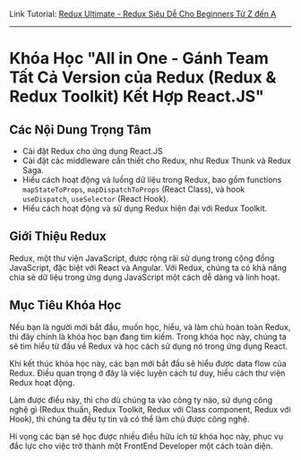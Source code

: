 Link Tutorial: [Redux Ultimate - Redux Siêu Dễ Cho Beginners Từ Z đến A](https://bom.so/5CZgxk)

---

# Khóa Học "All in One - Gánh Team Tất Cả Version của Redux (Redux & Redux Toolkit) Kết Hợp React.JS"

## Các Nội Dung Trọng Tâm

- Cài đặt Redux cho ứng dụng React.JS
- Cài đặt các middleware cần thiết cho Redux, như Redux Thunk và Redux Saga.
- Hiểu cách hoạt động và luồng dữ liệu trong Redux, bao gồm functions `mapStateToProps`, `mapDispatchToProps` (React Class), và hook `useDispatch`, `useSelector` (React Hook).
- Hiểu cách hoạt động và sử dụng Redux hiện đại với Redux Toolkit.

## Giới Thiệu Redux

Redux, một thư viện JavaScript, được rộng rãi sử dụng trong cộng đồng JavaScript, đặc biệt với React và Angular. Với Redux, chúng ta có khả năng chia sẻ dữ liệu trong ứng dụng JavaScript một cách dễ dàng và linh hoạt.

## Mục Tiêu Khóa Học

Nếu bạn là người mới bắt đầu, muốn học, hiểu, và làm chủ hoàn toàn Redux, thì đây chính là khóa học bạn đang tìm kiếm. Trong khóa học này, chúng ta sẽ tìm hiểu từ đầu về Redux và học cách sử dụng nó trong ứng dụng React.

Khi kết thúc khóa học này, các bạn mới bắt đầu sẽ hiểu được data flow của Redux. Điều quan trọng ở đây là việc luyện cách tư duy, hiểu cách thư viện Redux hoạt động.

Làm được điều này, thì cho dù chúng ta vào công ty nào, sử dụng công nghệ gì (Redux thuần, Redux Toolkit, Redux với Class component, Redux với Hook), thì chúng ta đều tự tin và có thể làm chủ được công nghệ.

Hi vọng các bạn sẽ học được nhiều điều hữu ích từ khóa học này, phục vụ đắc lực cho việc trở thành một FrontEnd Developer một cách toàn diện.
